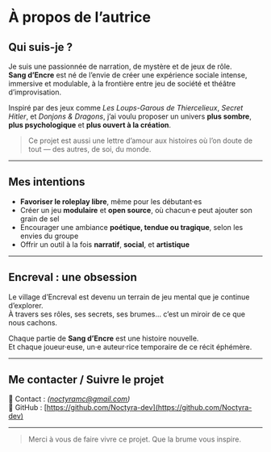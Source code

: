# À propos de l’autrice

## Qui suis-je ?

Je suis une passionnée de narration, de mystère et de jeux de rôle.  
**Sang d’Encre** est né de l’envie de créer une expérience sociale intense, immersive et modulable, à la frontière entre jeu de société et théâtre d’improvisation.

Inspiré par des jeux comme *Les Loups-Garous de Thiercelieux*, *Secret Hitler*, et *Donjons & Dragons*, j’ai voulu proposer un univers **plus sombre**, **plus psychologique** et **plus ouvert à la création**.

> Ce projet est aussi une lettre d’amour aux histoires où l’on doute de tout — des autres, de soi, du monde.

---

## Mes intentions

- **Favoriser le roleplay libre**, même pour les débutant·es
- Créer un jeu **modulaire** et **open source**, où chacun·e peut ajouter son grain de sel
- Encourager une ambiance **poétique, tendue ou tragique**, selon les envies du groupe
- Offrir un outil à la fois **narratif**, **social**, et **artistique**

---

## Encreval : une obsession

Le village d’Encreval est devenu un terrain de jeu mental que je continue d’explorer.  
À travers ses rôles, ses secrets, ses brumes… c’est un miroir de ce que nous cachons.

Chaque partie de **Sang d’Encre** est une histoire nouvelle.  
Et chaque joueur·euse, un·e auteur·rice temporaire de ce récit éphémère.

---

## Me contacter / Suivre le projet

📧 Contact : *(noctyramc@gmail.com)*  
🐙 GitHub : [https://github.com/Noctyra-dev](https://github.com/Noctyra-dev)


---

> Merci à vous de faire vivre ce projet. Que la brume vous inspire.
